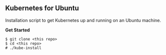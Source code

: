 ## Kubernetes for Ubuntu
Installation script to get Kubernetes up and running on an Ubuntu machine.

**Get Started**
```
$ git clone <this repo>
$ cd <this repo>
# ./kube-install
```
